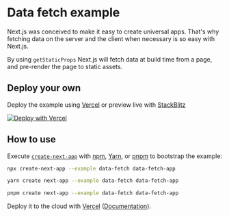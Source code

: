 # Data fetch example

Next.js was conceived to make it easy to create universal apps. That's why fetching data
on the server and the client when necessary is so easy with Next.js.

By using `getStaticProps` Next.js will fetch data at build time from a page, and pre-render the page to static assets.

## Deploy your own

Deploy the example using [Vercel](https://vercel.com?utm_source=github&utm_medium=readme&utm_campaign=next-example) or preview live with [StackBlitz](https://stackblitz.com/github/vercel/next.js/tree/canary/examples/data-fetch)

[![Deploy with Vercel](https://vercel.com/button)](https://vercel.com/new/git/external?repository-url=https://github.com/vercel/next.js/tree/canary/examples/data-fetch&project-name=data-fetch&repository-name=data-fetch)

## How to use

Execute [`create-next-app`](https://github.com/vercel/next.js/tree/canary/packages/create-next-app) with [npm](https://docs.npmjs.com/cli/init), [Yarn](https://yarnpkg.com/lang/en/docs/cli/create/), or [pnpm](https://pnpm.io) to bootstrap the example:

```bash
npx create-next-app --example data-fetch data-fetch-app
```

```bash
yarn create next-app --example data-fetch data-fetch-app
```

```bash
pnpm create next-app --example data-fetch data-fetch-app
```

Deploy it to the cloud with [Vercel](https://vercel.com/new?utm_source=github&utm_medium=readme&utm_campaign=next-example) ([Documentation](https://nextjs.org/docs/deployment)).
